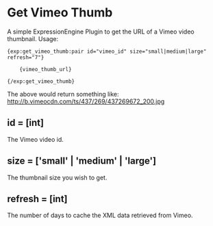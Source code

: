 Get Vimeo Thumb
===============

A simple ExpressionEngine Plugin to get the URL of a Vimeo video thumbnail. Usage:

	{exp:get_vimeo_thumb:pair id="vimeo_id" size="small|medium|large" refresh="7"}

		{vimeo_thumb_url}

	{/exp:get_vimeo_thumb}

The above would return something like: http://b.vimeocdn.com/ts/437/269/437269672_200.jpg

id = [int]
-------------
The Vimeo video id.

size = ['small' | 'medium' | 'large']
---------------------------
The thumbnail size you wish to get.

refresh = [int]
--------------
The number of days to cache the XML data retrieved from Vimeo.
